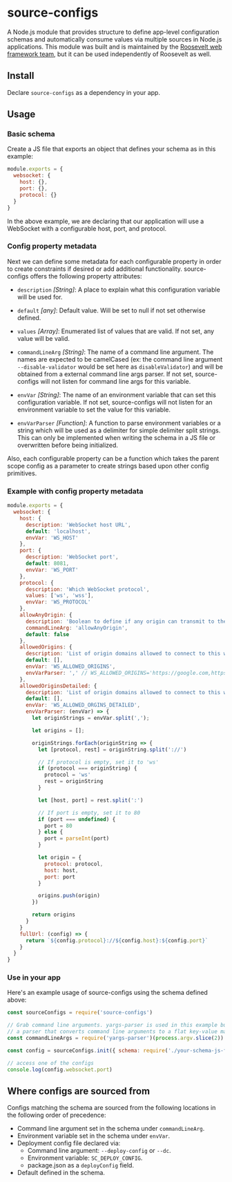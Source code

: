 # source-configs
A Node.js module that provides structure to define app-level configuration schemas and automatically consume values via multiple sources in Node.js applications. This module was built and is maintained by the [Roosevelt web framework team](https://github.com/rooseveltframework/roosevelt), but it can be used independently of Roosevelt as well. 

## Install

Declare `source-configs` as a dependency in your app.

## Usage

### Basic schema

Create a JS file that exports an object that defines your schema as in this example:

```js
module.exports = {
  websocket: {
    host: {},
    port: {},
    protocol: {}
  }
}
```

In the above example, we are declaring that our application will use a WebSocket with a configurable host, port, and protocol.

### Config property metadata

Next we can define some metadata for each configurable property in order to create constraints if desired or add additional functionality. source-configs offers the following property attributes:

- `description` *[String]*: A place to explain what this configuration variable will be used for.
- `default` *[any]*: Default value. Will be set to null if not set otherwise defined.
- `values` *[Array]*: Enumerated list of values that are valid. If not set, any value will be valid.
- `commandLineArg` *[String]*: The name of a command line argument. The names are expected to be camelCased (ex: the command line argument `--disable-validator` would be set here as `disableValidator`) and will be obtained from a external command line args parser. If not set, source-configs will not listen for command line args for this variable.
- `envVar` *[String]*: The name of an environment variable that can set this configuration variable. If not set, source-configs will not listen for an environment variable to set the value for this variable.

- `envVarParser` *[Function]*: A function to parse environment variables or a string which will be used as a delimiter for simple delimiter split strings. This can only be implemented when writing the schema in a JS file or overwritten before being initialized.

Also, each configurable property can be a function which takes the parent scope config as a parameter to create strings based upon other config primitives.

### Example with config property metadata

```js
module.exports = {
  websocket: {
    host: {
      description: 'WebSocket host URL',
      default: 'localhost',
      envVar: 'WS_HOST'
    },
    port: {
      description: 'WebSocket port',
      default: 8081,
      envVar: 'WS_PORT'
    },
    protocol: {
      description: 'Which WebSocket protocol',
      values: ['ws', 'wss'],
      envVar: 'WS_PROTOCOL'
    },
    allowAnyOrigin: {
      description: 'Boolean to define if any origin can transmit to the websocket.',
      commandLineArg: 'allowAnyOrigin',
      default: false
    },
    allowedOrigins: {
      description: 'List of origin domains allowed to connect to this websocket. Environment variable is defined as a comma separated list',
      default: [],
      envVar: 'WS_ALLOWED_ORIGINS',
      envVarParser: ',' // WS_ALLOWED_ORIGINS='https://google.com,https://github.com' will be parsed into ['https://google.com/', 'https://github.com']
    },
    allowedOriginsDetailed: {
      description: 'List of origin domains allowed to connect to this websocket that is parsed out into objects. Environment variable is defined as a comma separated list',
      default: [],
      envVar: 'WS_ALLOWED_ORGINS_DETAILED',
      envVarParser: (envVar) => {
        let originStrings = envVar.split(',');

        let origins = [];

        originStrings.forEach(originString => {
          let [protocol, rest] = originString.split('://')

          // If protocol is empty, set it to 'ws'
          if (protocol === originString) {
            protocol = 'ws'
            rest = originString
          }

          let [host, port] = rest.split(':')

          // If port is empty, set it to 80
          if (port === undefined) {
            port = 80
          } else {
            port = parseInt(port)
          }

          let origin = {
            protocol: protocol,
            host: host,
            port: port
          }

          origins.push(origin)
        })

        return origins
      }
    }
    fullUrl: (config) => {
      return `${config.protocol}://${config.host}:${config.port}`
    }
  }
}
```

### Use in your app

Here's an example usage of source-configs using the schema defined above:

```js
const sourceConfigs = require('source-configs')

// Grab command line arguments. yargs-parser is used in this example but the minimum requirement is
// a parser that converts command line arguments to a flat key-value map where the keys are camelCased
const commandLineArgs = require('yargs-parser')(process.argv.slice(2))

const config = sourceConfigs.init({ schema: require('./your-schema-js-file.js'), commandLineArguments: commandLineArgs })

// access one of the configs
console.log(config.websocket.port)
```

## Where configs are sourced from 

Configs matching the schema are sourced from the following locations in the following order of precedence:

- Command line argument set in the schema under `commandLineArg`.
- Environment variable set in the schema under `envVar`.
- Deployment config file declared via:
  - Command line argument: `--deploy-config` or `--dc`.
  - Environment variable: `SC_DEPLOY_CONFIG`.
  - package.json as a `deployConfig` field.
- Default defined in the schema.